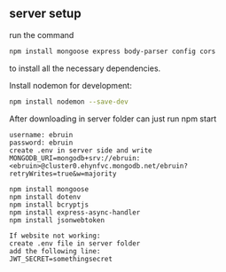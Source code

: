 ## server setup

run the command

```bash
npm install mongoose express body-parser config cors
```

to install all the necessary dependencies.

Install nodemon for development:

```bash
npm install nodemon --save-dev
```

After downloading in server folder can just run npm start

```mongodb password
username: ebruin
password: ebruin
create .env in server side and write
MONGODB_URI=mongodb+srv://ebruin:<ebruin>@cluster0.ehynfvc.mongodb.net/ebruin?retryWrites=true&w=majority
```

```npm
npm install mongoose
npm install dotenv
npm install bcryptjs
npm install express-async-handler
npm install jsonwebtoken

If website not working:
create .env file in server folder
add the following line:
JWT_SECRET=somethingsecret
```
